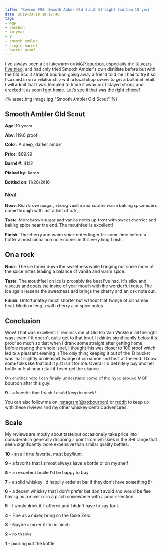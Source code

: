 ```yaml
---
title: 'Review #93: Smooth Amber Old Scout Straight Bourbon 10 year'
date: 2019-03-19 18:12:40
tags:
- mgp
- bourbon
- 10 year
- 9
- smooth ambler
- single barrel
- barrel proof
---
```


I've always been a bit lukewarm on [MGP bourbon](https://atxbourbon.com/tags/mgp/), especially the [10 years I've tried](https://atxbourbon.com/2019/03/14/Review-90-91-O-K-I-10-Year-Batch-33-and-Blaum-Bros-Old-Fangled-Knotter-10-Year/), and had only tried Smooth Ambler's own distillate before but with the Old Scout straight bourbon going away a friend told me I had to try it so I cashed in on a relationship with a local shop owner to get a bottle at retail. I will admit that I was tempted to trade it away but I stayed strong and cracked it as soon I got home. Let's see if that was the right choice! 

{% asset_img image.jpg "Smooth Ambler Old Scout" %}

## Smooth Ambler Old Scout 
**Age**: 10 years

**Abv**: 119.6 proof

**Color**: A deep, darker amber 

**Price**: $69.99

**Barrel #**: 4122

**Picked by**: Sarah

**Bottled on**: 11/28/2016

### Neat
**Nose**: Rich brown sugar, strong vanilla and subtler warm baking spice notes come through with just a hint of oak,

**Taste**: More brown sugar and vanilla notes up front with sweet cherries and baking spice near the end. The mouthfeel is excellent!

**Finish**: The cherry and warm spice notes linger for some time before a hotter almost cinnamon note comes in this very long finish. 

## On a rock
**Nose**:  The ice toned down the sweetness while bringing out some more of the spice notes leading a balance of vanilla and warm spice.

**Taste**: The mouthfeel on ice is probably the best I've had. It's silky and viscous and coats the inside of your mouth with the wonderful notes. The ice again lessens the sweetness and brings the cherry and an oak note out.

**Finish**: Unfortunately much shorter but without that twinge of cinnamon heat. Medium length with cherry and spice notes.

## Conclusion
Wow! That was excellent. It reminds me of Old Rip Van Winkle in all the right ways even if it doesn't quite get to that level. It drinks significantly below it's proof so much so that when I drank some straight after getting home, before reading the whole label, I thought this was closer to 100 proof which led to a pleasant evening :) The only thing keeping it out of the 10 bucket was that slightly unpleasant twinge of cinnamon and heat at the end. I know some folks like that but it just isn't for me. Overall I'd definitely buy another bottle or 5 at near retail if I ever get the chance.

On another note I can finally understand some of the hype around MGP bourbon after this guy!

**9** - a favorite that I wish I could keep in stock!

You can also follow me on [Instagram(@atxbourbon)](https://www.instagram.com/atxbourbon/) or [reddit](https://www.reddit.com/r/scottmotorraddrinks/) to keep up with these reviews and my other whiskey-centric adventures.

## Scale
My reviews are mostly about taste but occasionally take price into consideration generally dropping a point from whiskies in the 8-9 range that seem significantly more expensive than similar quality bottles.

**10** - an all time favorite, must buy/hunt

**9** - a favorite that I almost always have a bottle of on my shelf

**8** - an excellent bottle I'd be happy to buy

**7** - a solid whiskey I'd happily order at bar if they don't have something 8+

**6** - a decent whiskey that I don't prefer but don't avoid and would be fine having as a mixer or in a pinch somewhere with a poor selection

**5** - I would drink it if offered and I didn't have to pay for it

**4** - Fine as a mixer, bring on the Coke Zero

**3** - Maybe a mixer if I'm in  pinch

**2** - no thanks

**1** - pouring out the bottle  